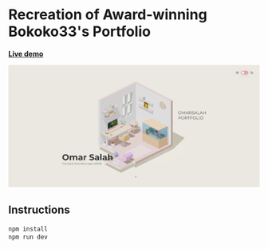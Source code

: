 # Recreation of Award-winning Bokoko33's Portfolio

**[Live demo](https://my-portolio-3d.vercel.app/)**


![Home page screenshot](public/social/screenshot.png?raw=true "Home page screenshot")

## Instructions

```
npm install
npm run dev
```

